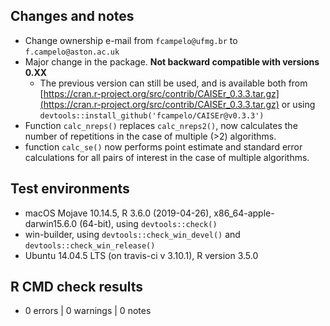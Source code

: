 ## Changes and notes
* Change ownership e-mail from `fcampelo@ufmg.br` to `f.campelo@aston.ac.uk`
* Major change in the package. **Not backward compatible with versions 0.XX**
  * The previous version can still be used, and is available both from
[https://cran.r-project.org/src/contrib/CAISEr_0.3.3.tar.gz](https://cran.r-project.org/src/contrib/CAISEr_0.3.3.tar.gz) or using `devtools::install_github('fcampelo/CAISEr@v0.3.3')`
* Function `calc_nreps()` replaces `calc_nreps2()`, now calculates the number of 
repetitions in the case of multiple (>2) algorithms. 
* function `calc_se()` now performs point estimate and standard error 
calculations for all pairs of interest in the case of multiple algorithms.


## Test environments
* macOS Mojave 10.14.5, R 3.6.0 (2019-04-26), x86_64-apple-darwin15.6.0 (64-bit), 
using `devtools::check()`
* win-builder, using `devtools::check_win_devel()` and `devtools::check_win_release()`
* Ubuntu 14.04.5 LTS (on travis-ci v 3.10.1), R version 3.5.0

## R CMD check results  
* 0 errors | 0 warnings | 0 notes
